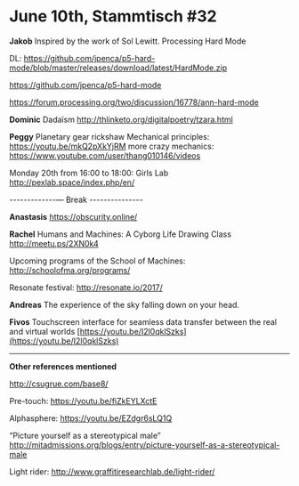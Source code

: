 # **June 10th, Stammtisch #32**

**Jakob**
Inspired by the work of Sol Lewitt.
Processing Hard Mode

DL: https://github.com/jpenca/p5-hard-mode/blob/master/releases/download/latest/HardMode.zip

https://github.com/jpenca/p5-hard-mode

https://forum.processing.org/two/discussion/16778/ann-hard-mode

**Dominic**
Dadaïsm
http://thlinketo.org/digitalpoetry/tzara.html

**Peggy**
Planetary gear rickshaw
Mechanical principles: https://youtu.be/mkQ2pXkYjRM
more crazy mechanics: https://www.youtube.com/user/thang010146/videos

Monday 20th from 16:00 to 18:00: Girls Lab
http://pexlab.space/index.php/en/


-------------— Break ---------------

**Anastasis**
https://obscurity.online/

**Rachel**
Humans and Machines: A Cyborg Life Drawing Class
http://meetu.ps/2XN0k4

Upcoming programs of the School of Machines:
http://schoolofma.org/programs/

Resonate festival: http://resonate.io/2017/

**Andreas**
The experience of the sky falling down on your head.

**Fivos**
Touchscreen interface for seamless data transfer between the real and virtual worlds
[https://youtu.be/I2l0qklSzks](https://youtu.be/I2l0qklSzks)


----------

**Other references mentioned**

http://csugrue.com/base8/

Pre-touch: https://youtu.be/fiZkEYLXctE

Alphasphere: https://youtu.be/EZdgr6sLQ1Q

“Picture yourself as a stereotypical male”
http://mitadmissions.org/blogs/entry/picture-yourself-as-a-stereotypical-male

Light rider: http://www.graffitiresearchlab.de/light-rider/



